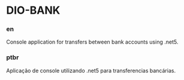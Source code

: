# DIO-BANK

### en
Console application for transfers between bank accounts using .net5.

### ptbr
Aplicação de console utilizando .net5 para transferencias bancárias.